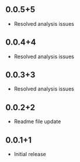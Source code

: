 ## 0.0.5+5

* Resolved analysis issues

## 0.0.4+4

* Resolved analysis issues

## 0.0.3+3

* Resolved analysis issues

## 0.0.2+2

* Readme file update

## 0.0.1+1

* Initial release
